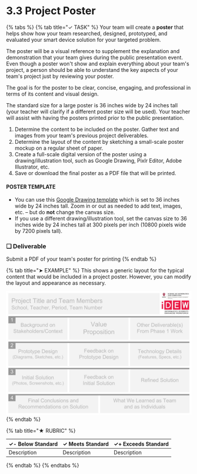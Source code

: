 # 3.3 Project Poster

{% tabs %}
{% tab title="✓ TASK" %}
Your team will create a **poster** that helps show how your team researched, designed, prototyped, and evaluated your smart device solution for your targeted problem.

The poster will be a visual reference to supplement the explanation and demonstration that your team gives during the public presentation event. Even though a poster won't show and explain everything about your team's project, a person should be able to understand the key aspects of your team's project just by reviewing your poster.

The goal is for the poster to be clear, concise, engaging, and professional in terms of its content and visual design.

The standard size for a large poster is 36 inches wide by 24 inches tall \(your teacher will clarify if a different poster size will be used\). Your teacher will assist with having the posters printed prior to the public presentation.

1. Determine the content to be included on the poster. Gather text and images from your team's previous project deliverables.
2. Determine the layout of the content by sketching a small-scale poster mockup on a regular sheet of paper.
3. Create a full-scale digital version of the poster using a drawing/illustration tool, such as Google Drawing, Pixlr Editor, Adobe Illustrator, etc.
4. Save or download the final poster as a PDF file that will be printed.

#### POSTER TEMPLATE

* You can use this [Google Drawing template](https://drive.google.com/open?id=1L81WNIn5YMEQ9TlcliLTdiCO-KwnzWIsXBGnqdumzzo) which is set to 36 inches wide by 24 inches tall. Zoom in or out as needed to add text, images, etc. – but do **not** change the canvas size.
* If you use a different drawing/illustration tool, set the canvas size to 36 inches wide by 24 inches tall at 300 pixels per inch \(10800 pixels wide by 7200 pixels tall\).

### **❏ Deliverable**

Submit a PDF of your team's poster for printing
{% endtab %}

{% tab title="➤ EXAMPLE" %}
This shows a generic layout for the typical content that would be included in a project poster. However, you can modify the layout and appearance as necessary.

![](../../.gitbook/assets/poster-layout-example.jpg)
{% endtab %}

{% tab title="★ RUBRIC" %}


| **✓- Below Standard** | **✓ Meets Standard** | **✓+ Exceeds Standard** |
| :--- | :--- | :--- |
| Description | Description | Description |
{% endtab %}
{% endtabs %}

